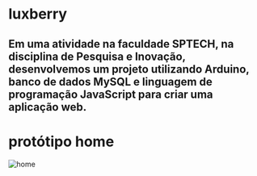 # luxberry

## Em uma atividade na faculdade SPTECH, na disciplina de Pesquisa e Inovação, desenvolvemos um projeto utilizando Arduino, banco de dados MySQL e linguagem de programação JavaScript para criar uma aplicação web.

# protótipo home

![home](https://user-images.githubusercontent.com/104055513/165919771-7123263e-227a-4181-84c1-21536101a524.png)
